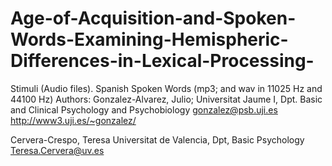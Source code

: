 # Age-of-Acquisition-and-Spoken-Words-Examining-Hemispheric-Differences-in-Lexical-Processing-
Stimuli (Audio files). Spanish Spoken Words (mp3; and wav in 11025 Hz and 44100 Hz)
Authors: 
Gonzalez-Alvarez, Julio;
Universitat Jaume I, Dpt. Basic and Clinical Psychology and Psychobiology
gonzalez@psb.uji.es
http://www3.uji.es/~gonzalez/

Cervera-Crespo, Teresa
Universitat de Valencia, Dpt, Basic Psychology
Teresa.Cervera@uv.es
